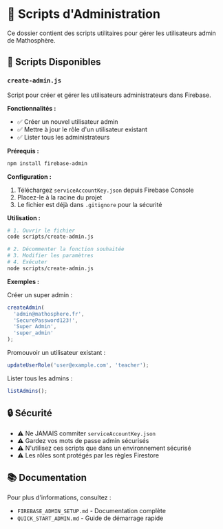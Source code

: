 # 📁 Scripts d'Administration

Ce dossier contient des scripts utilitaires pour gérer les utilisateurs admin de Mathosphère.

## 📜 Scripts Disponibles

### `create-admin.js`
Script pour créer et gérer les utilisateurs administrateurs dans Firebase.

**Fonctionnalités :**
- ✅ Créer un nouvel utilisateur admin
- ✅ Mettre à jour le rôle d'un utilisateur existant
- ✅ Lister tous les administrateurs

**Prérequis :**
```bash
npm install firebase-admin
```

**Configuration :**
1. Téléchargez `serviceAccountKey.json` depuis Firebase Console
2. Placez-le à la racine du projet
3. Le fichier est déjà dans `.gitignore` pour la sécurité

**Utilisation :**
```bash
# 1. Ouvrir le fichier
code scripts/create-admin.js

# 2. Décommenter la fonction souhaitée
# 3. Modifier les paramètres
# 4. Exécuter
node scripts/create-admin.js
```

**Exemples :**

Créer un super admin :
```javascript
createAdmin(
  'admin@mathosphere.fr',
  'SecurePassword123!',
  'Super Admin',
  'super_admin'
);
```

Promouvoir un utilisateur existant :
```javascript
updateUserRole('user@example.com', 'teacher');
```

Lister tous les admins :
```javascript
listAdmins();
```

## 🔒 Sécurité

- ⚠️ Ne JAMAIS commiter `serviceAccountKey.json`
- ⚠️ Gardez vos mots de passe admin sécurisés
- ⚠️ N'utilisez ces scripts que dans un environnement sécurisé
- ⚠️ Les rôles sont protégés par les règles Firestore

## 📚 Documentation

Pour plus d'informations, consultez :
- `FIREBASE_ADMIN_SETUP.md` - Documentation complète
- `QUICK_START_ADMIN.md` - Guide de démarrage rapide

